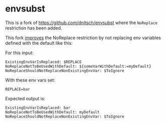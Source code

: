 # envsubst

This is a fork of <https://github.com/dnitsch/envsubst> where the `NoReplace` restriction has been added.

This fork [improves](https://github.com/hellt/envsubst/pull/1) the NoReplace restriction by not replacing env variables defined with the default like this:

For this input:

```
ExistingEnvVarIsReplaced: $REPLACE
NoReplaceNotToBeUsedWithDefault: ${someVarWithDefault:=myDefault}
NoReplaceShouldNotReplaceNonExistingEnvVar: $ToIgnore
```

With these env vars set:

```
REPLACE=bar
```

Expected output is:

```
ExistingEnvVarIsReplaced: bar
NoReplaceNotToBeUsedWithDefault: myDefault
NoReplaceShouldNotReplaceNonExistingEnvVar: $ToIgnore
```
